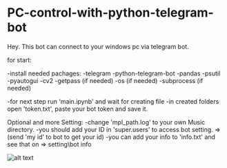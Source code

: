 # PC-control-with-python-telegram-bot
Hey. This bot can connect to your windows pc via telegram bot.

for start:

-install needed pachages:
  -telegram
  -python-telegram-bot
  -pandas
  -psutil
  -pyautogui
  -cv2
  -getpass (if needed)
  -os (if needed)
  -subprocess (if needed)

-for next step run 'main.ipynb' and wait for creating file
-in created folders open 'token.txt', paste your bot token and save it.

Optional and more Setting:
-change 'mpl_path.log' to your own Music directory.
-you should add your ID in 'super.users' to access bot setting. => (send 'my id' to bot to get your id)
-you can add your info to 'info.txt' and see that on => setting\bot info

![alt text]([http://url/to/img.png](https://github.com/Hanitorbti/PC-control-with-python-telegram-bot/blob/main/Screenshot%20(8).png)https://github.com/Hanitorbti/PC-control-with-python-telegram-bot/blob/main/Screenshot%20(8).png)
